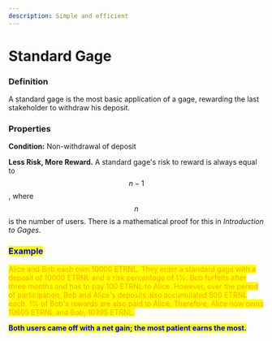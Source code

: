 ```yaml
---
description: Simple and efficient
---
```


# Standard Gage

### Definition

A standard gage is the most basic application of a gage, rewarding the last stakeholder to withdraw his deposit.

### Properties

**Condition:** Non-withdrawal of deposit

**Less Risk, More Reward.** A standard gage's risk to reward is always equal to $$n-1$$ , where $$n$$ is the number of users. There is a mathematical proof for this in _Introduction to Gages_.

### <mark style="color:blue;">**Example**</mark>

<mark style="color:orange;">Alice and Bob each own 10000 ETRNL. They enter a standard gage with a deposit of 10000 ETRNL and a risk percentage of 1%. Bob forfeits after three months and has to pay 100 ETRNL to Alice. However, over the period of participation, Bob and Alice's deposits also accumulated 500 ETRNL each. 1% of Bob's rewards are also paid to Alice. Therefore, Alice now owns 10605 ETRNL and Bob, 10395 ETRNL.</mark>

<mark style="color:blue;">**Both users came off with a net gain; the most patient earns the most.**</mark>
